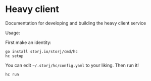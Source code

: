 # Heavy client

Documentation for developing and building the heavy client service

Usage:

First make an identity:
```
go install storj.io/storj/cmd/hc
hc setup
```

You can edit `~/.storj/hc/config.yaml` to your liking. Then run it!

```
hc run
```
